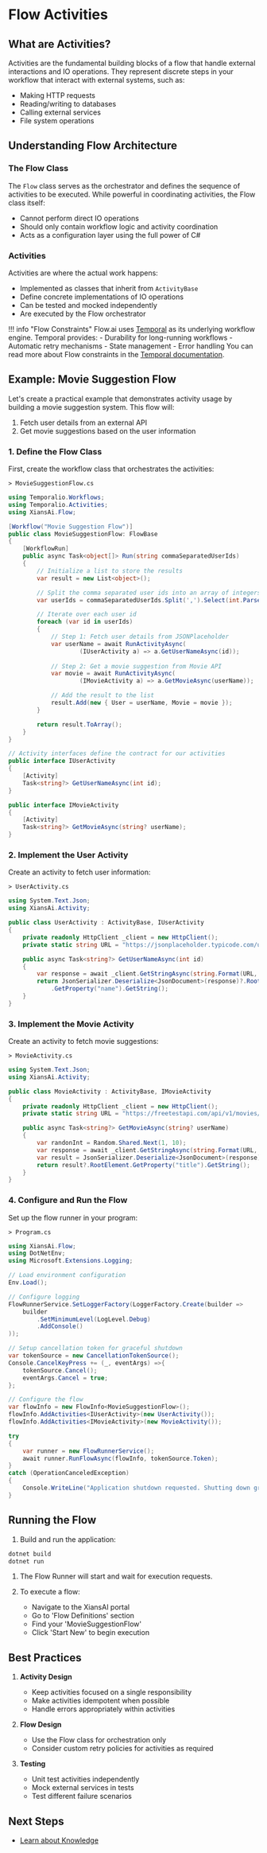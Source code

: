 # Flow Activities

## What are Activities?

Activities are the fundamental building blocks of a flow that handle external interactions and IO operations. They represent discrete steps in your workflow that interact with external systems, such as:

- Making HTTP requests
- Reading/writing to databases
- Calling external services
- File system operations

## Understanding Flow Architecture

### The Flow Class

The `Flow` class serves as the orchestrator and defines the sequence of activities to be executed. While powerful in coordinating activities, the Flow class itself:

- Cannot perform direct IO operations
- Should only contain workflow logic and activity coordination
- Acts as a configuration layer using the full power of C#

### Activities

Activities are where the actual work happens:

- Implemented as classes that inherit from `ActivityBase`
- Define concrete implementations of IO operations
- Can be tested and mocked independently
- Are executed by the Flow orchestrator

!!! info "Flow Constraints"
    Flow.ai uses [Temporal](https://temporal.io/) as its underlying workflow engine. Temporal provides:
    - Durability for long-running workflows
    - Automatic retry mechanisms
    - State management
    - Error handling
    You can read more about Flow constraints in the [Temporal documentation](https://docs.temporal.io/workflows).

## Example: Movie Suggestion Flow

Let's create a practical example that demonstrates activity usage by building a movie suggestion system. This flow will:

1. Fetch user details from an external API
2. Get movie suggestions based on the user information

### 1. Define the Flow Class

First, create the workflow class that orchestrates the activities:

`> MovieSuggestionFlow.cs`

```csharp
using Temporalio.Workflows;
using Temporalio.Activities;
using XiansAi.Flow;

[Workflow("Movie Suggestion Flow")]
public class MovieSuggestionFlow: FlowBase
{
    [WorkflowRun]
    public async Task<object[]> Run(string commaSeparatedUserIds)
    {
        // Initialize a list to store the results
        var result = new List<object>();

        // Split the comma separated user ids into an array of integers
        var userIds = commaSeparatedUserIds.Split(',').Select(int.Parse).ToArray();

        // Iterate over each user id
        foreach (var id in userIds)
        {
            // Step 1: Fetch user details from JSONPlaceholder
            var userName = await RunActivityAsync(
                    (IUserActivity a) => a.GetUserNameAsync(id));
        
            // Step 2: Get a movie suggestion from Movie API
            var movie = await RunActivityAsync(
                    (IMovieActivity a) => a.GetMovieAsync(userName));

            // Add the result to the list
            result.Add(new { User = userName, Movie = movie });
        }

        return result.ToArray();
    }
}

// Activity interfaces define the contract for our activities
public interface IUserActivity
{
    [Activity]
    Task<string?> GetUserNameAsync(int id);
}

public interface IMovieActivity
{
    [Activity]
    Task<string?> GetMovieAsync(string? userName);
}
```

### 2. Implement the User Activity

Create an activity to fetch user information:

`> UserActivity.cs`

```csharp
using System.Text.Json;
using XiansAi.Activity;

public class UserActivity : ActivityBase, IUserActivity
{
    private readonly HttpClient _client = new HttpClient();
    private static string URL = "https://jsonplaceholder.typicode.com/users/{0}";

    public async Task<string?> GetUserNameAsync(int id)
    {
        var response = await _client.GetStringAsync(string.Format(URL, id));
        return JsonSerializer.Deserialize<JsonDocument>(response)?.RootElement
            .GetProperty("name").GetString();
    }
}
```

### 3. Implement the Movie Activity

Create an activity to fetch movie suggestions:

`> MovieActivity.cs`

```csharp
using System.Text.Json;
using XiansAi.Activity;

public class MovieActivity : ActivityBase, IMovieActivity 
{
    private readonly HttpClient _client = new HttpClient();
    private static string URL = "https://freetestapi.com/api/v1/movies/{0}";

    public async Task<string?> GetMovieAsync(string? userName)
    {
        var randonInt = Random.Shared.Next(1, 10);
        var response = await _client.GetStringAsync(string.Format(URL, randonInt));
        var result = JsonSerializer.Deserialize<JsonDocument>(response);
        return result?.RootElement.GetProperty("title").GetString();
    }
}
```

### 4. Configure and Run the Flow

Set up the flow runner in your program:

`> Program.cs`

```csharp
using XiansAi.Flow;
using DotNetEnv;
using Microsoft.Extensions.Logging;

// Load environment configuration
Env.Load();

// Configure logging
FlowRunnerService.SetLoggerFactory(LoggerFactory.Create(builder => 
    builder
        .SetMinimumLevel(LogLevel.Debug)
        .AddConsole()
));

// Setup cancellation token for graceful shutdown
var tokenSource = new CancellationTokenSource();
Console.CancelKeyPress += (_, eventArgs) =>{ 
    tokenSource.Cancel(); 
    eventArgs.Cancel = true;
};

// Configure the flow
var flowInfo = new FlowInfo<MovieSuggestionFlow>();
flowInfo.AddActivities<IUserActivity>(new UserActivity());
flowInfo.AddActivities<IMovieActivity>(new MovieActivity());

try
{
    var runner = new FlowRunnerService();
    await runner.RunFlowAsync(flowInfo, tokenSource.Token);
}
catch (OperationCanceledException)
{
    Console.WriteLine("Application shutdown requested. Shutting down gracefully...");
}
```

## Running the Flow

1. Build and run the application:

```bash
dotnet build
dotnet run
```

1. The Flow Runner will start and wait for execution requests.

1. To execute a flow:

    - Navigate to the XiansAI portal
    - Go to 'Flow Definitions' section
    - Find your 'MovieSuggestionFlow'
    - Click 'Start New' to begin execution

## Best Practices

1. **Activity Design**

    - Keep activities focused on a single responsibility
    - Make activities idempotent when possible
    - Handle errors appropriately within activities

2. **Flow Design**

    - Use the Flow class for orchestration only
    - Consider custom retry policies for activities as required

3. **Testing**
    - Unit test activities independently
    - Mock external services in tests
    - Test different failure scenarios

## Next Steps

- [Learn about Knowledge](../2-knowledge/1-manage-knowledge.md)
